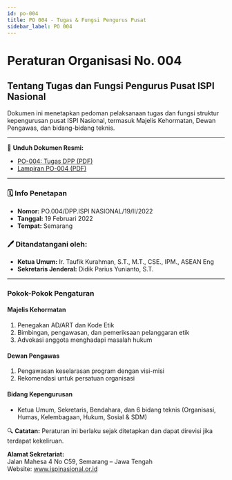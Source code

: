 ```yaml
---
id: po-004
title: PO 004 - Tugas & Fungsi Pengurus Pusat
sidebar_label: PO 004
---
```


# Peraturan Organisasi No. 004  
## Tentang Tugas dan Fungsi Pengurus Pusat ISPI Nasional  

Dokumen ini menetapkan pedoman pelaksanaan tugas dan fungsi struktur kepengurusan pusat ISPI Nasional, termasuk Majelis Kehormatan, Dewan Pengawas, dan bidang-bidang teknis.  

---

📄 **Unduh Dokumen Resmi:**  
- [PO-004: Tugas DPP (PDF)](/pdf/PO-004-Tugas-DPP.pdf)  
- [Lampiran PO-004 (PDF)](/pdf/Lampiran-PO-004-Tugas-DPP.pdf)  

---

### 🗓️ Info Penetapan  
- **Nomor:** PO.004/DPP.ISPI NASIONAL/19/II/2022  
- **Tanggal:** 19 Februari 2022  
- **Tempat:** Semarang  

### 🖊️ Ditandatangani oleh:  
- **Ketua Umum:** Ir. Taufik Kurahman, S.T., M.T., CSE., IPM., ASEAN Eng  
- **Sekretaris Jenderal:** Didik Parius Yunianto, S.T.  

---

### Pokok-Pokok Pengaturan  
#### **Majelis Kehormatan**  
1. Penegakan AD/ART dan Kode Etik  
2. Bimbingan, pengawasan, dan pemeriksaan pelanggaran etik  
3. Advokasi anggota menghadapi masalah hukum  

#### **Dewan Pengawas**  
1. Pengawasan keselarasan program dengan visi-misi  
2. Rekomendasi untuk persatuan organisasi  

#### **Bidang Kepengurusan**  
- Ketua Umum, Sekretaris, Bendahara, dan 6 bidang teknis (Organisasi, Humas, Kelembagaan, Hukum, Sosial & SDM)  

🔍 **Catatan:** Peraturan ini berlaku sejak ditetapkan dan dapat direvisi jika terdapat kekeliruan.  

**Alamat Sekretariat:**  
Jalan Mahesa 4 No C59, Semarang – Jawa Tengah  
Website: www.ispinasional.or.id  